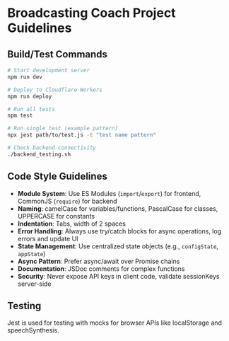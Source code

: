 # Broadcasting Coach Project Guidelines

## Build/Test Commands
```bash
# Start development server
npm run dev

# Deploy to Cloudflare Workers
npm run deploy

# Run all tests
npm test

# Run single test (example pattern)
npx jest path/to/test.js -t "test name pattern"

# Check backend connectivity
./backend_testing.sh
```

## Code Style Guidelines
- **Module System**: Use ES Modules (`import`/`export`) for frontend, CommonJS (`require`) for backend
- **Naming**: camelCase for variables/functions, PascalCase for classes, UPPERCASE for constants
- **Indentation**: Tabs, width of 2 spaces
- **Error Handling**: Always use try/catch blocks for async operations, log errors and update UI
- **State Management**: Use centralized state objects (e.g., `configState`, `appState`)
- **Async Pattern**: Prefer async/await over Promise chains
- **Documentation**: JSDoc comments for complex functions
- **Security**: Never expose API keys in client code, validate sessionKeys server-side

## Testing
Jest is used for testing with mocks for browser APIs like localStorage and speechSynthesis.